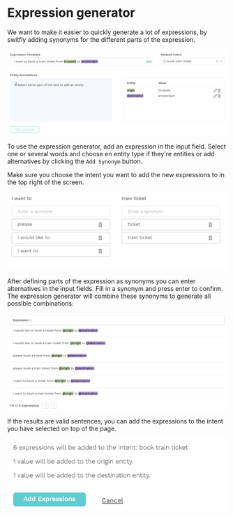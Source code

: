 # Expression generator

We want to make it easier to quickly generate a lot of expressions, by switfly adding synonyms for the different parts of the expression.

![](../.gitbook/assets/image%20%28233%29.png)

To use the expression generator, add an expression in the input field. Select one or several words and choose en entity type if they're entities or add alternatives by clicking the `Add Synonym` button. 

Make sure you choose the intent you want to add the new expressions to in the top right of the screen.

![](../.gitbook/assets/image%20%2868%29.png)

After defining parts of the expression as synonyms you can enter alternatives in the input fields. Fill in a synonym and press enter to confirm. The expression generator will combine these synonyms to generate all possible combinations:

![](../.gitbook/assets/image%20%28139%29.png)

If the results are valid sentences, you can add the expressions to the intent you have selected on top of the page.

![](../.gitbook/assets/image%20%28153%29.png)

## 

